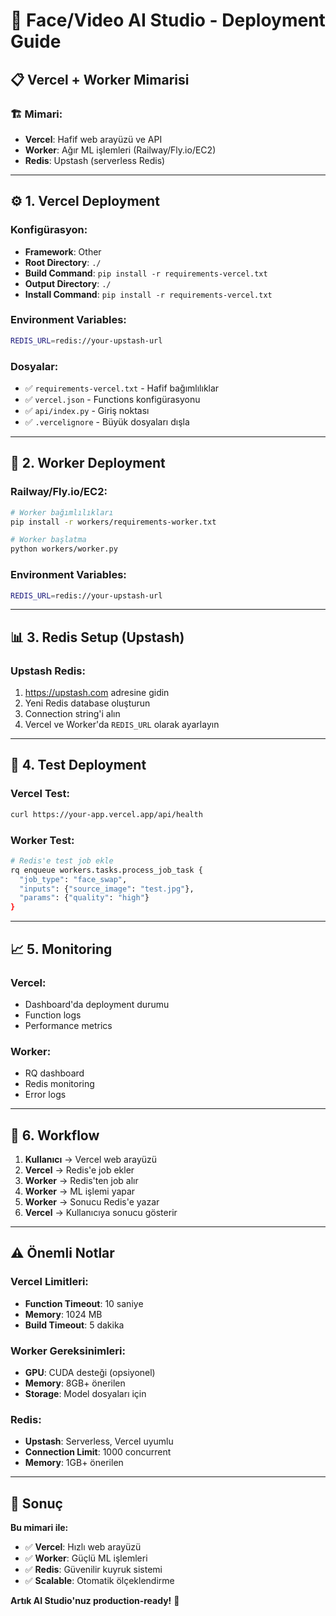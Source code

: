 # 🚀 Face/Video AI Studio - Deployment Guide

## 📋 **Vercel + Worker Mimarisi**

### **🏗️ Mimari:**
- **Vercel**: Hafif web arayüzü ve API
- **Worker**: Ağır ML işlemleri (Railway/Fly.io/EC2)
- **Redis**: Upstash (serverless Redis)

---

## ⚙️ **1. Vercel Deployment**

### **Konfigürasyon:**
- **Framework**: Other
- **Root Directory**: `./`
- **Build Command**: `pip install -r requirements-vercel.txt`
- **Output Directory**: `./`
- **Install Command**: `pip install -r requirements-vercel.txt`

### **Environment Variables:**
```bash
REDIS_URL=redis://your-upstash-url
```

### **Dosyalar:**
- ✅ `requirements-vercel.txt` - Hafif bağımlılıklar
- ✅ `vercel.json` - Functions konfigürasyonu
- ✅ `api/index.py` - Giriş noktası
- ✅ `.vercelignore` - Büyük dosyaları dışla

---

## 🔧 **2. Worker Deployment**

### **Railway/Fly.io/EC2:**
```bash
# Worker bağımlılıkları
pip install -r workers/requirements-worker.txt

# Worker başlatma
python workers/worker.py
```

### **Environment Variables:**
```bash
REDIS_URL=redis://your-upstash-url
```

---

## 📊 **3. Redis Setup (Upstash)**

### **Upstash Redis:**
1. https://upstash.com adresine gidin
2. Yeni Redis database oluşturun
3. Connection string'i alın
4. Vercel ve Worker'da `REDIS_URL` olarak ayarlayın

---

## 🎯 **4. Test Deployment**

### **Vercel Test:**
```bash
curl https://your-app.vercel.app/api/health
```

### **Worker Test:**
```bash
# Redis'e test job ekle
rq enqueue workers.tasks.process_job_task {
  "job_type": "face_swap",
  "inputs": {"source_image": "test.jpg"},
  "params": {"quality": "high"}
}
```

---

## 📈 **5. Monitoring**

### **Vercel:**
- Dashboard'da deployment durumu
- Function logs
- Performance metrics

### **Worker:**
- RQ dashboard
- Redis monitoring
- Error logs

---

## 🔄 **6. Workflow**

1. **Kullanıcı** → Vercel web arayüzü
2. **Vercel** → Redis'e job ekler
3. **Worker** → Redis'ten job alır
4. **Worker** → ML işlemi yapar
5. **Worker** → Sonucu Redis'e yazar
6. **Vercel** → Kullanıcıya sonucu gösterir

---

## ⚠️ **Önemli Notlar**

### **Vercel Limitleri:**
- **Function Timeout**: 10 saniye
- **Memory**: 1024 MB
- **Build Timeout**: 5 dakika

### **Worker Gereksinimleri:**
- **GPU**: CUDA desteği (opsiyonel)
- **Memory**: 8GB+ önerilen
- **Storage**: Model dosyaları için

### **Redis:**
- **Upstash**: Serverless, Vercel uyumlu
- **Connection Limit**: 1000 concurrent
- **Memory**: 1GB+ önerilen

---

## 🎉 **Sonuç**

**Bu mimari ile:**
- ✅ **Vercel**: Hızlı web arayüzü
- ✅ **Worker**: Güçlü ML işlemleri
- ✅ **Redis**: Güvenilir kuyruk sistemi
- ✅ **Scalable**: Otomatik ölçeklendirme

**Artık AI Studio'nuz production-ready!** 🚀
